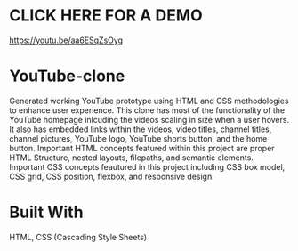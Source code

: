 # CLICK HERE FOR A DEMO
https://youtu.be/aa6ESqZsOyg

# YouTube-clone
Generated working YouTube prototype using HTML and CSS methodologies to enhance user experience. This clone has most of the functionality of the YouTube homepage inlcuding the videos scaling in size when a user hovers. It also has embedded links within the videos, video titles, channel titles, channel pictures, YouTube logo, YouTube shorts button, and the home button. Important HTML concepts featured within this project are proper HTML Structure, nested layouts, filepaths, and semantic elements. Important CSS concepts feautured in this project including CSS box model, CSS grid, CSS position, flexbox, and responsive design. 

# Built With 
HTML,
CSS (Cascading Style Sheets)
